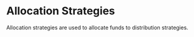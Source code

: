 # Allocation Strategies

Allocation strategies are used to allocate funds to distribution strategies.